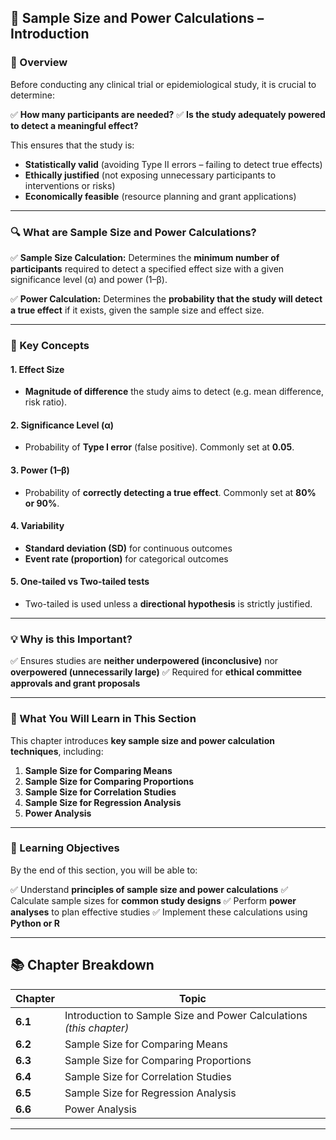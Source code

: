 ## **🧬 Sample Size and Power Calculations – Introduction**

### **📖 Overview**

Before conducting any clinical trial or epidemiological study, it is crucial to determine:

✅ **How many participants are needed?**
✅ **Is the study adequately powered to detect a meaningful effect?**

This ensures that the study is:

* **Statistically valid** (avoiding Type II errors – failing to detect true effects)
* **Ethically justified** (not exposing unnecessary participants to interventions or risks)
* **Economically feasible** (resource planning and grant applications)

---

### **🔍 What are Sample Size and Power Calculations?**

✅ **Sample Size Calculation:** Determines the **minimum number of participants** required to detect a specified effect size with a given significance level (α) and power (1–β).

✅ **Power Calculation:** Determines the **probability that the study will detect a true effect** if it exists, given the sample size and effect size.

---

### **📝 Key Concepts**

#### **1. Effect Size**

* **Magnitude of difference** the study aims to detect (e.g. mean difference, risk ratio).

#### **2. Significance Level (α)**

* Probability of **Type I error** (false positive). Commonly set at **0.05**.

#### **3. Power (1–β)**

* Probability of **correctly detecting a true effect**. Commonly set at **80% or 90%**.

#### **4. Variability**

* **Standard deviation (SD)** for continuous outcomes
* **Event rate (proportion)** for categorical outcomes

#### **5. One-tailed vs Two-tailed tests**

* Two-tailed is used unless a **directional hypothesis** is strictly justified.

---

### **💡 Why is this Important?**

✅ Ensures studies are **neither underpowered (inconclusive)** nor **overpowered (unnecessarily large)**
✅ Required for **ethical committee approvals and grant proposals**

---

### **📑 What You Will Learn in This Section**

This chapter introduces **key sample size and power calculation techniques**, including:

1. **Sample Size for Comparing Means**
2. **Sample Size for Comparing Proportions**
3. **Sample Size for Correlation Studies**
4. **Sample Size for Regression Analysis**
5. **Power Analysis**

---

### **🎯 Learning Objectives**

By the end of this section, you will be able to:

✅ Understand **principles of sample size and power calculations**
✅ Calculate sample sizes for **common study designs**
✅ Perform **power analyses** to plan effective studies
✅ Implement these calculations using **Python or R**

---

## **📚 Chapter Breakdown**

| **Chapter** | **Topic**                                                           |
| ----------- | ------------------------------------------------------------------- |
| **6.1**     | Introduction to Sample Size and Power Calculations *(this chapter)* |
| **6.2**     | Sample Size for Comparing Means                                     |
| **6.3**     | Sample Size for Comparing Proportions                               |
| **6.4**     | Sample Size for Correlation Studies                                 |
| **6.5**     | Sample Size for Regression Analysis                                 |
| **6.6**     | Power Analysis                                                      |

---

